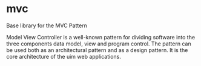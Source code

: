 # mvc
Base library for the MVC Pattern

Model View Controller is a well-known pattern for dividing software into the three components data model, view and program control.  The pattern can be used both as an architectural pattern and as a design pattern.  It is the core architecture of the uim web applications.

